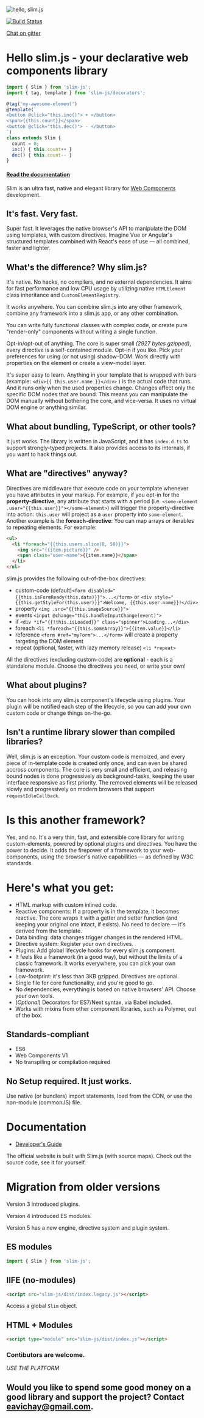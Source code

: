 ![hello, slim.js](./doc-site/src/assets/slim3.png)

[![Build Status](https://semaphoreci.com/api/v1/eavichay/slim-js/branches/master/badge.svg)](https://semaphoreci.com/eavichay/slim-js)

[Chat on gitter](https://gitter.im/slim-js/Lobby?utm_source=share-link&utm_medium=link&utm_campaign=share-link)

# Hello slim.js - your declarative web components library

```javascript
import { Slim } from 'slim-js';
import { tag, template } from 'slim-js/decorators';

@tag('my-awesome-element')
@template(`
<button @click="this.inc()"> + </button>
<span>{{this.count}}</span>
<button @click="this.dec()"> - </button>
`)
class extends Slim {
  count = 0;
  inc() { this.count++ }
  dec() { this.count-- }
}

```

#### [Read the documentation](http://slimjs.com)

Slim is an ultra fast, native and elegant library for [Web Components](https://www.webcomponents.org/introduction) development.

## It's fast. Very fast.

Super fast. It leverages the native browser's API to manipulate the DOM using templates, with custom directives. Imagine Vue or Angular's structured templates combined with React's ease of use &mdash; all combined, faster and lighter.

## What's the difference? Why slim.js?

It's native. No hacks, no compilers, and no external dependencies. It aims for fast performance and low CPU usage by utilizing native `HTMLElement` class inheritance and `CustomElementRegistry`.

It works anywhere. You can combine slim.js into any other framework, combine any framework into a slim.js app, or any other combination.

You can write fully functional classes with complex code, or create pure "render-only" components without writing a single function.

Opt-in/opt-out of anything. The core is super small _(2927 bytes gzipped)_, every directive is a self-contained module. Opt-in if you like. Pick your preferences for using (or not using) shadow-DOM. Work directly with properties on the element or create a view-model layer.

It's super easy to learn. Anything in your template that is wrapped with bars (example: `<div>{{ this.user.name }}</div>` ) is the actual code that runs. And it runs only when the used properties change. Changes affect only the specific DOM nodes that are bound. This means you can manipulate the DOM manually without bothering the core, and vice-versa. It uses no virtual DOM engine or anything similar.

## What about bundling, TypeScript, or other tools?

It just works. The library is written in JavaScript, and it has `index.d.ts` to support strongly-typed projects. It also provides access to its internals, if you want to hack things out.

## What are "directives" anyway?

Directives are middleware that execute code on your template whenever you have attributes in your markup. For example, if you opt-in for the **property-directive**, any attribute that starts with a period (i.e. `<some-element .user="{{this.user}}"></some-element>`) will trigger the property-directive into action: `this.user` will project as a `user` property into `some-element`. Another example is the **foreach-directive**: You can map arrays or iterables to repeating elements. For example:

```html
<ul>
  <li *foreach="{{this.users.slice(0, 50)}}">
    <img src="{{item.picture}}" />
    <span class="user-name">{{item.name}}</span>
  </li>
</ul>
```

slim.js provides the following out-of-the-box directives:

- custom-code (default)`<form disabled="{{this.isFormReady(this.data)}}">...</form>` or `<div style="{{this.getStyleFor(this.user)}}">Welcome, {{this.user.name}}!</div>`
- property `<img .src="{{this.imageSource}}">`
- events `<input @change="this.handleInputChange(event)">`
- if `<div *if="{{!this.isLoaded}}" class="spinner">Loading...</div>`
- foreach `<li *foreach="{{this.someArray}}">{{item.value}}</li>`
- reference `<form #ref="myForm">...</form>` will create a property targeting the DOM element
- repeat (optional, faster, with lazy memory release) `<li *repeat>`

All the directives (excluding custom-code) are **optional** - each is a standalone module. Choose the directives you need, or write your own!

## What about plugins?

You can hook into any slim.js component's lifecycle using plugins. Your plugin will be notified each step of the lifecycle, so you can add your own custom code or change things on-the-go.

## Isn't a runtime library slower than compiled libraries?

Well, slim.js is an exception. Your custom code is memoized, and every piece of in-template code is created only once, and can even be shared accross components. The core is very small and efficient, and releasing bound nodes is done progressively as background-tasks, keeping the user interface responsive as first priority. The removed elements will be released slowly and progressively on modern browsers that support `requestIdleCallback`.

# Is this another framework?

Yes, and no. It's a very thin, fast, and extensible core library for writing custom-elements, powered by optional plugins and directives. You have the power to decide. It adds the firepower of a framework to your web-components, using the browser's native capabilities &mdash; as defined by W3C standards.

# Here's what you get:

- HTML markup with custom inlined code.
- Reactive components: If a property is in the template, it becomes reactive. The core wraps it with a getter and setter function (and keeping your original one intact, if exists). No need to declare &mdash; it's derived from the template.
- Data binding: data changes trigger changes in the rendered HTML.
- Directive system: Register your own directives.
- Plugins: Add global lifecycle hooks for every slim.js component.
- It feels like a framework (in a good way), but without the limits of a classic framework. It works everywhere, you can pick your own framework.
- Low-footprint: it's less than 3KB gzipped. Directives are optional.
- Single file for core functionality, and you're good to go.
- No dependencies, everything is based on native browsers' API. Choose your own tools.
- (_Optional_) Decorators for ES7/Next syntax, via Babel included.
- Works with mixins from other component libraries, such as Polymer, out of the box.

## Standards-compliant

- ES6
- Web Components V1
- No transpiling or compilation required

## No Setup required. It just works.

Use native (or bundlers) import statements, load from the CDN, or use the non-module (commonJS) file.

# Documentation

- [Developer's Guide](http://slimjs.com)

The official website is built with Slim.js (with source maps). Check out the source code, see it for yourself.

# Migration from older versions

Version 3 introduced plugins.

Version 4 introduced ES modules.

Version 5 has a new engine, directive system and plugin system.

## ES modules

```js
import { Slim } from 'slim-js';
```

## IIFE (no-modules)

```html
<script src="slim-js/dist/index.legacy.js"></script>
```

Access a global `Slim` object.

## HTML + Modules

```html
<script type="module" src="slim-js/dist/index.js"></script>
```

### Contibutors are welcome.

_USE THE PLATFORM_

## Would you like to spend some good money on a good library and support the project? Contact **eavichay@gmail.com**.
